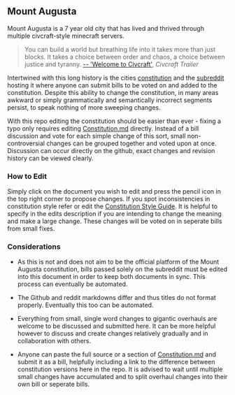 ## Mount Augusta

Mount Augusta is a 7 year old city that has lived and thrived through multiple civcraft-style minecraft servers. 

> You can build a world but breathing life into it takes more than just blocks. It takes a choice between order and chaos, a choice between justice and tyranny.
[-- 'Welcome to Civcraft'](https://www.youtube.com/watch?v=GxS8cUbWYg4&feature=youtu.be), *Civcraft Trailer*

Intertwined with this long history is the cities [constitution](https://old.reddit.com/r/mtaugusta/wiki/constitution) and the [subreddit](https://old.reddit.com/r/MtAugusta/) hosting it where anyone can submit bills to be voted on and added to the constitution. Despite this ability to change the constitution, in many areas awkward or simply grammatically and semantically incorrect segments persist, to speak nothing of more sweeping changes.  

With this repo editing the constitution should be easier than ever - fixing a typo only requires editing [Constitution.md](https://github.com/squareblob/MountAugusta/blob/master/Constitution.md) directly. Instead of a bill discussion and vote for each simple change of this sort, small non-controversial changes can be grouped together and voted upon at once. Discussion can occur directly on the github, exact changes and revision history can be viewed clearly.

### How to Edit 

Simply click on the document you wish to edit and press the pencil icon in the top right corner to propose changes. If you spot inconsistencies in constitution style refer or edit the [Constitution Style Guide](https://github.com/squareblob/MountAugusta/blob/master/Constitution%20Style%20Guide.md). It is helpful to specify in the edits description if you are intending to change the meaning and make a large change. These changes will be voted on in seperate bills from small fixes. 

### Considerations

* As this is not and does not aim to be the official platform of the Mount Augusta constitution, bills passed solely on the subreddit must be edited into this document in order to keep both documents in sync. This process can eventually be automated. 

* The Github and reddit markdowns differ and thus titles do not format properly. Eventually this too can be automated.

* Everything from small, single word changes to gigantic overhauls are welcome to be discussed and submitted here. It can be more helpful however to discuss and create changes relatively gradually and in collaboration with others.

* Anyone can paste the full source or a section of [Constitution.md](https://github.com/squareblob/MountAugusta/blob/master/Constitution.md) and submit it as a bill, helpfully including a link to the difference between constitution versions here in the repo. It is advised to wait until multiple small changes have accumulated and to split overhaul changes into their own bill or seperate bills. 
